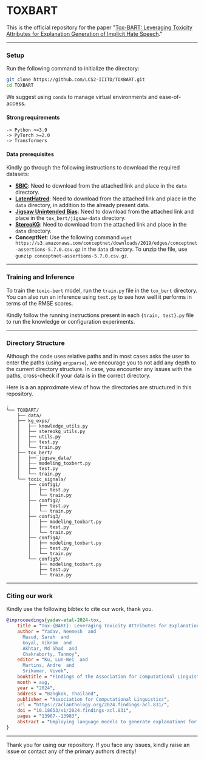 # TOXBART

This is the official repository for the paper "[Tox-BART: Leveraging Toxicity Attributes for Explanation Generation of Implicit Hate Speech](https://arxiv.org/abs/2406.03953)."

---

### Setup
Run the following command to initialize the directory:
```bash
git clone https://github.com/LCS2-IIITD/TOXBART.git
cd TOXBART
```
We suggest using `conda` to manage virtual environments and ease-of-access.

#### Strong requirements
```
-> Python >=3.9
-> PyTorch >=2.0
-> Transformers
```

#### Data prerequisites
Kindly go through the following instructions to download the required datasets:
- **[SBIC](https://maartensap.com/social-bias-frames/index.html)**: Need to download from the attached link and place in the `data` directory.
- **[LatentHatred](https://github.com/SALT-NLP/implicit-hate)**: Need to download from the attached link and place in the `data` directory, in addition to the already present data.
- **[Jigsaw Unintended Bias](https://www.kaggle.com/c/jigsaw-unintended-bias-in-toxicity-classification)**: Need to download from the attached link and place in the `tox_bert/jigsaw-data` directory.
- **[StereoKG](https://github.com/uds-lsv/StereoKG)**: Need to download from the attached link and place in the `data` directory.
- **ConceptNet**: Use the following command `wget https://s3.amazonaws.com/conceptnet/downloads/2019/edges/conceptnet-assertions-5.7.0.csv.gz` in the `data` directory. To unzip the file, use `gunzip conceptnet-assertions-5.7.0.csv.gz`.

---

### Training and Inference
To train the `toxic-bert` model, run the `train.py` file in the `tox_bert` directory. You can also run an inference using `test.py` to see how well it performs in terms of the RMSE scores.

Kindly follow the running instructions present in each `{train, test}.py` file to run the knowledge or configuration experiments.

---

### Directory Structure
Although the code uses relative paths and in most cases asks the user to enter the paths (using `argparse`), we encourage you to not add any depth to the current directory structure. In case, you encounter any issues with the paths, cross-check if your data is in the correct directory.

Here is a an approximate view of how the directories are structured in this repository.

```
.
└── TOXBART/
    ├── data/
    ├── kg_exps/
    │   ├── knowledge_utils.py
    │   ├── stereokg_utils.py
    │   ├── utils.py
    │   ├── test.py
    │   └── train.py
    ├── tox_bert/
    │   ├── jigsaw_data/
    │   ├── modeling_toxbert.py
    │   ├── test.py
    │   └── train.py
    └── toxic_signals/
        ├── config1/
        │   ├── test.py
        │   └── train.py
        ├── config2/
        │   ├── test.py
        │   └── train.py    
        ├── config3/
        │   ├── modeling_toxbart.py
        │   ├── test.py
        │   └── train.py
        ├── config4/
        │   ├── modeling_toxbart.py
        │   ├── test.py
        │   └── train.py
        └── config5/
            ├── modeling_toxbart.py
            ├── test.py
            └── train.py
```

---

### Citing our work
Kindly use the following bibtex to cite our work, thank you.
```bib
@inproceedings{yadav-etal-2024-tox,
    title = "Tox-{BART}: Leveraging Toxicity Attributes for Explanation Generation of Implicit Hate Speech",
    author = "Yadav, Neemesh  and
      Masud, Sarah  and
      Goyal, Vikram  and
      Akhtar, Md Shad  and
      Chakraborty, Tanmoy",
    editor = "Ku, Lun-Wei  and
      Martins, Andre  and
      Srikumar, Vivek",
    booktitle = "Findings of the Association for Computational Linguistics: ACL 2024",
    month = aug,
    year = "2024",
    address = "Bangkok, Thailand",
    publisher = "Association for Computational Linguistics",
    url = "https://aclanthology.org/2024.findings-acl.831/",
    doi = "10.18653/v1/2024.findings-acl.831",
    pages = "13967--13983",
    abstract = "Employing language models to generate explanations for an incoming implicit hate post is an active area of research. The explanation is intended to make explicit the underlying stereotype and aid content moderators. The training often combines top-k relevant knowledge graph (KG) tuples to provide world knowledge and improve performance on standard metrics. Interestingly, our study presents conflicting evidence for the role of the quality of KG tuples in generating implicit explanations. Consequently, simpler models incorporating external toxicity signals outperform KG-infused models. Compared to the KG-based setup, we observe a comparable performance for SBIC (LatentHatred) datasets with a performance variation of +0.44 (+0.49), +1.83 (-1.56), and -4.59 (+0.77) in BLEU, ROUGE-L, and BERTScore. Further human evaluation and error analysis reveal that our proposed setup produces more precise explanations than zero-shot GPT-3.5, highlighting the intricate nature of the task."
}
```

---

Thank you for using our repository. If you face any issues, kindly raise an issue or contact any of the primary authors directly!
